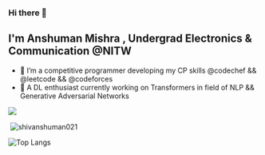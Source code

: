 ### Hi there 👋

## I'm Anshuman Mishra , Undergrad Electronics & Communication @NITW 
- 🌱 I’m a competitive programmer developing my CP skills @codechef && @leetcode && @codeforces
- 🔭 A DL enthusiast currently working on Transformers in field of NLP && Generative Adversarial Networks 

<!--
**shivanshuman021/shivanshuman021** is a ✨ _special_ ✨ repository because its `README.md` (this file) appears on your GitHub profile.

Here are some ideas to get you started:

- 🔭 I’m currently working on Transformers & Generative Adversarial Networks
- 🌱 I’m currently learning Data Structures and Algorithms
- 👯 I’m looking to collaborate on ...
- 🤔 I’m looking for help with ...
- 💬 Ask me about ...
- 📫 How to reach me: ...
- 😄 Pronouns: ...
- ⚡ Fun fact: ...
-->

<img src="https://github-profile-trophy.vercel.app/?username=shivanshuman021&column=3&margin-w=15&margin-h=15 (https://github.com/ryo-ma/github-profile-trophy)">

<p>&nbsp;<img align="center" src="https://github-readme-stats.vercel.app/api?username=shivanshuman021&show_icons=true&count_private=true&theme=dark" alt="shivanshuman021" /></p>

![Top Langs](https://github-readme-stats.vercel.app/api/top-langs/?username=shivanshuman021&layout=compact&theme=dark)
